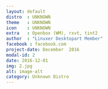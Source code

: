 ```yaml
---
layout: default
distro	: UNKNOWN
theme 	: UNKNOWN
icon 	: UNKNOWN
extra 	: Openbox (WM), rxvt, tint2
author 	: "Linuxer Desktopart Member"
facebook : facebook.com
project-date: December  2016
modal-id: 2
date: 2016-12-01
img: 2.jpg
alt: image-alt
category: Unknown Distro
---
```


